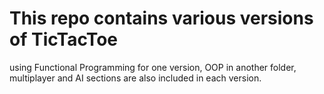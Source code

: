 # This repo contains various versions of TicTacToe 
using Functional Programming for one version, OOP in another folder,
multiplayer and AI sections are also included in each version.
